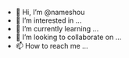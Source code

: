 - 👋 Hi, I’m @nameshou
- 👀 I’m interested in ...
- 🌱 I’m currently learning ...
- 💞️ I’m looking to collaborate on ...
- 📫 How to reach me ...

<!---
nameshou/nameshou is a ✨ special ✨ repository because its `README.md` (this file) appears on your GitHub profile.
You can click the Preview link to take a look at your changes.
--->

